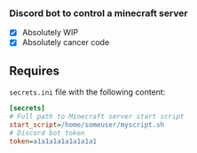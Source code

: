 ### Discord bot to control a minecraft server
- [x] Absolutely WIP  
- [x] Absolutely cancer code  

## Requires
`secrets.ini` file with the following content:  
```ini
[secrets]
# Full path to Minecraft server start script
start_script=/home/someuser/myscript.sh
# Discord bot token
token=a1a1a1a1a1a1a1a1
```
